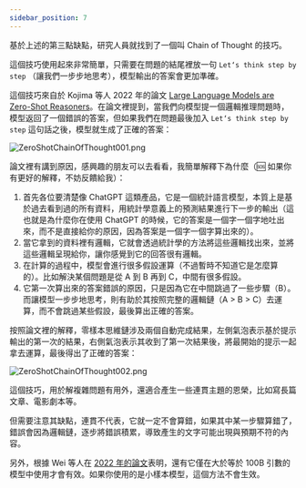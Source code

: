```yaml
---
sidebar_position: 7
---
```

<head>
  <script defer="defer" src="https://embed.trydyno.com/embedder.js"></script>
  <link href="https://embed.trydyno.com/embedder.css" rel="stylesheet" />
</head>


基於上述的第三點缺點，研究人員就找到了一個叫 Chain of Thought 的技巧。

這個技巧使用起來非常簡單，只需要在問題的結尾裡放一句 `Let‘s think step by step` （讓我們一步步地思考），模型輸出的答案會更加準確。

這個技巧來自於 Kojima 等人 2022 年的論文 [Large Language Models are Zero-Shot Reasoners](https://arxiv.org/abs/2205.11916)。在論文裡提到，當我們向模型提一個邏輯推理問題時，模型返回了一個錯誤的答案，但如果我們在問題最後加入 `Let‘s think step by step` 這句話之後，模型就生成了正確的答案：

![ZeroShotChainOfThought001.png](./assets/ZeroShotChainOfThought001.png)

論文裡有講到原因，感興趣的朋友可以去看看，我簡單解釋下為什麼（🆘 如果你有更好的解釋，不妨反饋給我）：

1. 首先各位要清楚像 ChatGPT 這類產品，它是一個統計語言模型，本質上是基於過去看到過的所有資料，用統計學意義上的預測結果進行下一步的輸出（這也就是為什麼你在使用 ChatGPT 的時候，它的答案是一個字一個字地吐出來，而不是直接給你的原因，因為答案是一個字一個字算出來的）。
2. 當它拿到的資料裡有邏輯，它就會透過統計學的方法將這些邏輯找出來，並將這些邏輯呈現給你，讓你感覺到它的回答很有邏輯。
3. 在計算的過程中，模型會進行很多假設運算（不過暫時不知道它是怎麼算的）。比如解決某個問題是從 A 到 B 再到 C，中間有很多假設。
4. 它第一次算出來的答案錯誤的原因，只是因為它在中間跳過了一些步驟（B）。而讓模型一步步地思考，則有助於其按照完整的邏輯鏈（A > B > C）去運算，而不會跳過某些假設，最後算出正確的答案。

按照論文裡的解釋，零樣本思維鏈涉及兩個自動完成結果，左側氣泡表示基於提示輸出的第一次的結果，右側氣泡表示其收到了第一次結果後，將最開始的提示一起拿去運算，最後得出了正確的答案：

![ZeroShotChainOfThought002.png](./assets/ZeroShotChainOfThought002.png)

這個技巧，用於解複雜問題有用外，還適合產生一些連貫主題的恩榮，比如寫長篇文章、電影劇本等。

但需要注意其缺點，連貫不代表，它就一定不會算錯，如果其中某一步驟算錯了，錯誤會因為邏輯鏈，逐步將錯誤積累，導致產生的文字可能出現與預期不符的內容。

另外，根據 Wei 等人在 [2022 年的論文](https://arxiv.org/pdf/2201.11903.pdf)表明，還有它僅在大於等於 100B 引數的模型中使用才會有效。如果你使用的是小樣本模型，這個方法不會生效。

